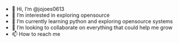 - 👋 Hi, I’m @jojoes0613
- 👀 I’m interested in exploring opensource
- 🌱 I’m currently learning python and exploring opensource systems
- 💞️ I’m looking to collaborate on everything that could help me grow
- 📫 How to reach me 

<!---
jojoes0613/jojoes0613 is a ✨ special ✨ repository because its `README.md` (this file) appears on your GitHub profile.
You can click the Preview link to take a look at your changes.
--->
